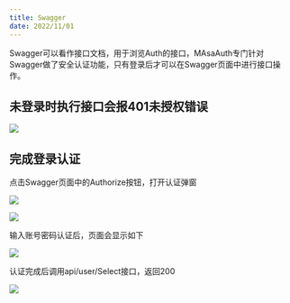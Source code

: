 ```yaml
---
title: Swagger
date: 2022/11/01
---
```


Swagger可以看作接口文档，用于浏览Auth的接口，MAsaAuth专门针对Swagger做了安全认证功能，只有登录后才可以在Swagger页面中进行接口操作。

## 未登录时执行接口会报401未授权错误

![](\stack\auth\swagger-401.png)

## 完成登录认证

点击Swagger页面中的Authorize按钮，打开认证弹窗

![](\stack\auth\swagger-authorize-button.png)

![](\stack\auth\swagger-authorize.png)

输入账号密码认证后，页面会显示如下

![](\stack\auth\swagger-authorize-success.png)

认证完成后调用api/user/Select接口，返回200

![](\stack\auth\swagger-200.png)